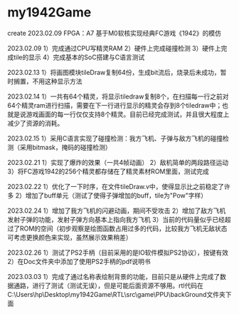 # my1942Game

create 2023.02.09
FPGA：A7
基于M0软核实现经典FC游戏《1942》的模仿

2023.02.09
	1）完成通过CPU写精灵RAM
	2）硬件上完成碰撞检测
	3）硬件上完成tile的显示
	4）完成基本的SoC搭建与C语言测试

2023.02.13
	1）将画图模块tileDraw复制64份，生成bit流后，烧录后未成功，暂时搁置，不用这种显示方法

2023.02.14
	1）一共有64个精灵，将显示tiledraw复制8个，在扫描每一行之前对64个精灵ram进行扫描，需要在下一行进行显示的精灵会存到8个tiledraw中；也就是说游戏画面的每一行仅仅支持8个精灵。目前已经完成测试，并且很大程度上减少了资源的消耗。

2023.02.15
	1）采用C语言实现了碰撞检测：我方飞机、子弹与敌方飞机的碰撞检测（采用bitmask，掩码的碰撞检测）

2023.02.21
	1）实现了爆炸的效果（一共4帧动画）
	2）敌机简单的两段路径运动
	3）将FC游戏1942的256个精灵都存储在了精灵素材ROM里面，测试完成

2023.02.22
	1）优化了一下时序，在文件tileDraw.v中，使得显示比之前稳定了许多
	2）增加了buff单元（测试了使得子弹增加的buff，tile为"Pow"字样）

2023.02.24
	1）增加了我方飞机的闪避动画，期间不受攻击
	2）增加了敌方飞机发射子弹的功能，发射子弹方向基本上指向我方飞机
	3）当前的代码量似乎已经超过了ROM的空间（初步观察是绘图函数占用过多的代码，比较我方飞机无敌状态可考虑更换颜色来实现，虽然展示效果稍差）

2023.02.26
	1）测试了PS2手柄（目前采用的是IO软件模拟PS2协议），按键有效
	2）在Doc文件夹中添加了使用PS2手柄的pdf说明书

2023.03.03
	1）完成了通过名称表绘制背景的功能，目前只是从硬件上完成了数据通路，进行了测试（测试无误），但是可能后面资源不够用。rtl代码在C:\Users\hp\Desktop\my1942Game\RTL\src\game\PPU\backGround文件夹下面
